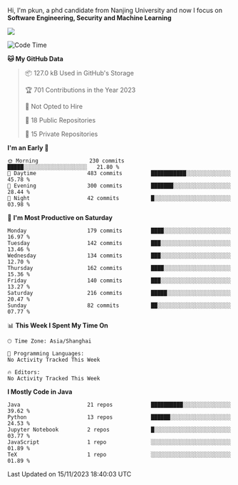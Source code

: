 Hi, I'm pkun, a phd candidate from Nanjing University and now I focus on **Software Engineering, Security and Machine Learning**

<!--![GitHub Snake Light](https://github.com/pppppkun/pppppkun/blob/output/github-snake.svg#gh-light-mode-only)-->
<!--![GitHub Snake dark](https://github.com/pppppkun/pppppkun/blob/output/github-snake-dark.svg#gh-dark-mode-only)-->

![](https://komarev.com/ghpvc/?username=pppppkun)
<!--START_SECTION:waka-->
![Code Time](http://img.shields.io/badge/Code%20Time-1%2C965%20hrs%2045%20mins-blue)

**🐱 My GitHub Data** 

> 📦 127.0 kB Used in GitHub's Storage 
 > 
> 🏆 701 Contributions in the Year 2023
 > 
> 🚫 Not Opted to Hire
 > 
> 📜 18 Public Repositories 
 > 
> 🔑 15 Private Repositories 
 > 
**I'm an Early 🐤** 

```text
🌞 Morning                230 commits         █████░░░░░░░░░░░░░░░░░░░░   21.80 % 
🌆 Daytime                483 commits         ███████████░░░░░░░░░░░░░░   45.78 % 
🌃 Evening                300 commits         ███████░░░░░░░░░░░░░░░░░░   28.44 % 
🌙 Night                  42 commits          █░░░░░░░░░░░░░░░░░░░░░░░░   03.98 % 
```
📅 **I'm Most Productive on Saturday** 

```text
Monday                   179 commits         ████░░░░░░░░░░░░░░░░░░░░░   16.97 % 
Tuesday                  142 commits         ███░░░░░░░░░░░░░░░░░░░░░░   13.46 % 
Wednesday                134 commits         ███░░░░░░░░░░░░░░░░░░░░░░   12.70 % 
Thursday                 162 commits         ████░░░░░░░░░░░░░░░░░░░░░   15.36 % 
Friday                   140 commits         ███░░░░░░░░░░░░░░░░░░░░░░   13.27 % 
Saturday                 216 commits         █████░░░░░░░░░░░░░░░░░░░░   20.47 % 
Sunday                   82 commits          ██░░░░░░░░░░░░░░░░░░░░░░░   07.77 % 
```


📊 **This Week I Spent My Time On** 

```text
🕑︎ Time Zone: Asia/Shanghai

💬 Programming Languages: 
No Activity Tracked This Week

🔥 Editors: 
No Activity Tracked This Week
```

**I Mostly Code in Java** 

```text
Java                     21 repos            ██████████░░░░░░░░░░░░░░░   39.62 % 
Python                   13 repos            ██████░░░░░░░░░░░░░░░░░░░   24.53 % 
Jupyter Notebook         2 repos             █░░░░░░░░░░░░░░░░░░░░░░░░   03.77 % 
JavaScript               1 repo              ░░░░░░░░░░░░░░░░░░░░░░░░░   01.89 % 
TeX                      1 repo              ░░░░░░░░░░░░░░░░░░░░░░░░░   01.89 % 
```




 Last Updated on 15/11/2023 18:40:03 UTC
<!--END_SECTION:waka-->
